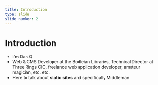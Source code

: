 ```yaml
---
title: Introduction
type: slide
slide_number: 2
---
```


# Introduction

* I'm Dan Q
* Web & CMS Developer at the Bodleian Libraries, Technical Director at Three Rings CIC, freelance web application developer, amateur magician, etc. etc.
* Here to talk about **static sites** and specifically Middleman

